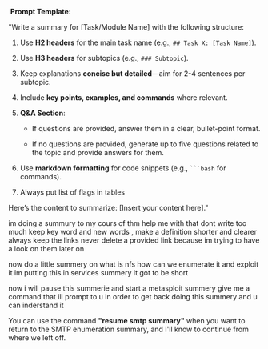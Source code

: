 

﻿
**Prompt Template:**

"Write a summary for [Task/Module Name] with the following structure:

1. Use **H2 headers** for the main task name (e.g., `## Task X: [Task Name]`).
    
2. Use **H3 headers** for subtopics (e.g., `### Subtopic`).
    
3. Keep explanations **concise but detailed**—aim for 2-4 sentences per subtopic.
    
4. Include **key points, examples, and commands** where relevant.
    
5. **Q&A Section**:
    
    - If questions are provided, answer them in a clear, bullet-point format.
        
    - If no questions are provided, generate up to five questions related to the topic and provide answers for them.
        
6. Use **markdown formatting** for code snippets (e.g., ` ```bash ` for commands).
7. Always put list of flags in tables
    

Here’s the content to summarize: [Insert your content here]."



im doing a summury to my cours of thm help me with that dont write too much keep key word and new words , make a definition shorter and clearer
always keep the links never delete a provided link because im trying to have a look on them later on


now do a little summery on what is nfs how can we enumerate it and exploit it im putting this in services summery it got to be short







now i will pause this summerie and start a metasploit summery give me a command that ill prompt to u in order to get back doing this summery and u can inderstand it


You can use the command **"resume smtp summary"** when you want to return to the SMTP enumeration summary, and I'll know to continue from where we left off.


